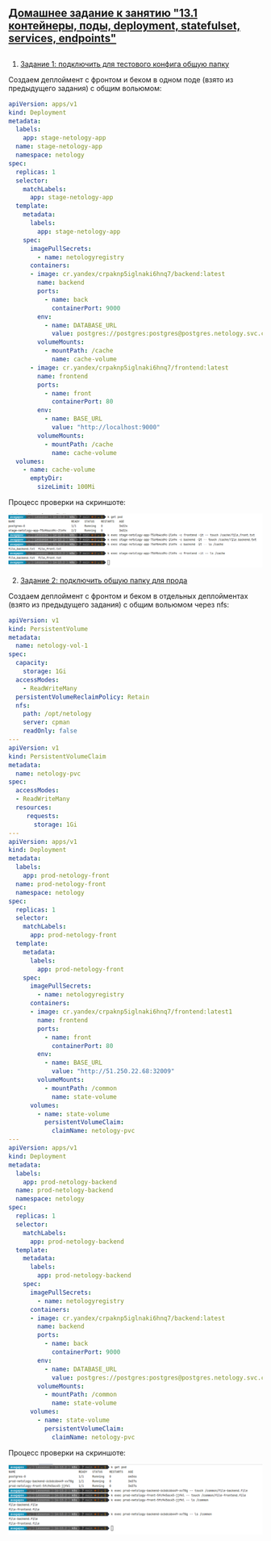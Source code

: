## [Домашнее задание к занятию "13.1 контейнеры, поды, deployment, statefulset, services, endpoints"](https://github.com/netology-code/devkub-homeworks/blob/main/13-kubernetes-config-01-objects.md#%D0%B4%D0%BE%D0%BC%D0%B0%D1%88%D0%BD%D0%B5%D0%B5-%D0%B7%D0%B0%D0%B4%D0%B0%D0%BD%D0%B8%D0%B5-%D0%BA-%D0%B7%D0%B0%D0%BD%D1%8F%D1%82%D0%B8%D1%8E-131-%D0%BA%D0%BE%D0%BD%D1%82%D0%B5%D0%B9%D0%BD%D0%B5%D1%80%D1%8B-%D0%BF%D0%BE%D0%B4%D1%8B-deployment-statefulset-services-endpoints)
## 

1. [Задание 1: подключить для тестового конфига общую папку](https://github.com/netology-code/devkub-homeworks/blob/main/13-kubernetes-config-02-mounts.md#%D0%B7%D0%B0%D0%B4%D0%B0%D0%BD%D0%B8%D0%B5-1-%D0%BF%D0%BE%D0%B4%D0%BA%D0%BB%D1%8E%D1%87%D0%B8%D1%82%D1%8C-%D0%B4%D0%BB%D1%8F-%D1%82%D0%B5%D1%81%D1%82%D0%BE%D0%B2%D0%BE%D0%B3%D0%BE-%D0%BA%D0%BE%D0%BD%D1%84%D0%B8%D0%B3%D0%B0-%D0%BE%D0%B1%D1%89%D1%83%D1%8E-%D0%BF%D0%B0%D0%BF%D0%BA%D1%83)

Создаем деплоймент с фронтом и беком в одном поде (взято из предыдущего задания) с общим вольюмом:
```yaml
apiVersion: apps/v1
kind: Deployment
metadata:
  labels:
    app: stage-netology-app
  name: stage-netology-app
  namespace: netology
spec:
  replicas: 1
  selector:
    matchLabels:
      app: stage-netology-app
  template:
    metadata:
      labels:
        app: stage-netology-app
    spec:
      imagePullSecrets:
        - name: netologyregistry
      containers:
      - image: cr.yandex/crpaknp5iglnaki6hnq7/backend:latest
        name: backend
        ports:
          - name: back
            containerPort: 9000
        env:
          - name: DATABASE_URL
            value: postgres://postgres:postgres@postgres.netology.svc.cluster.local:5432/news
        volumeMounts:
          - mountPath: /cache
            name: cache-volume
      - image: cr.yandex/crpaknp5iglnaki6hnq7/frontend:latest
        name: frontend
        ports:
          - name: front
            containerPort: 80
        env:
          - name: BASE_URL
            value: "http://localhost:9000"
        volumeMounts:
          - mountPath: /cache
            name: cache-volume
  volumes:
    - name: cache-volume
      emptyDir:
        sizeLimit: 100Mi
```

Процесс проверки на скриншоте:   

![img.png](img.png)


2. [Задание 2: подключить общую папку для прода](https://github.com/netology-code/devkub-homeworks/blob/main/13-kubernetes-config-02-mounts.md#%D0%B7%D0%B0%D0%B4%D0%B0%D0%BD%D0%B8%D0%B5-2-%D0%BF%D0%BE%D0%B4%D0%BA%D0%BB%D1%8E%D1%87%D0%B8%D1%82%D1%8C-%D0%BE%D0%B1%D1%89%D1%83%D1%8E-%D0%BF%D0%B0%D0%BF%D0%BA%D1%83-%D0%B4%D0%BB%D1%8F-%D0%BF%D1%80%D0%BE%D0%B4%D0%B0)

Создаем деплоймент с фронтом и беком в отдельных деплойментах (взято из предыдущего задания) с общим вольюмом через nfs:
```yaml
apiVersion: v1
kind: PersistentVolume
metadata:
  name: netology-vol-1
spec:
  capacity:
    storage: 1Gi
  accessModes:
    - ReadWriteMany
  persistentVolumeReclaimPolicy: Retain
  nfs:
    path: /opt/netology
    server: cpman
    readOnly: false
---
apiVersion: v1
kind: PersistentVolumeClaim
metadata:
  name: netology-pvc
spec:
  accessModes:
  - ReadWriteMany
  resources:
     requests:
       storage: 1Gi
---
apiVersion: apps/v1
kind: Deployment
metadata:
  labels:
    app: prod-netology-front
  name: prod-netology-front
  namespace: netology
spec:
  replicas: 1
  selector:
    matchLabels:
      app: prod-netology-front
  template:
    metadata:
      labels:
        app: prod-netology-front
    spec:
      imagePullSecrets:
        - name: netologyregistry
      containers:
      - image: cr.yandex/crpaknp5iglnaki6hnq7/frontend:latest1
        name: frontend
        ports:
          - name: front
            containerPort: 80
        env:
          - name: BASE_URL
            value: "http://51.250.22.68:32009"
        volumeMounts:
          - mountPath: /common
            name: state-volume
      volumes:
        - name: state-volume
          persistentVolumeClaim:
            claimName: netology-pvc
---
apiVersion: apps/v1
kind: Deployment
metadata:
  labels:
    app: prod-netology-backend
  name: prod-netology-backend
  namespace: netology
spec:
  replicas: 1
  selector:
    matchLabels:
      app: prod-netology-backend
  template:
    metadata:
      labels:
        app: prod-netology-backend
    spec:
      imagePullSecrets:
        - name: netologyregistry
      containers:
      - image: cr.yandex/crpaknp5iglnaki6hnq7/backend:latest
        name: backend
        ports:
          - name: back
            containerPort: 9000
        env:
          - name: DATABASE_URL
            value: postgres://postgres:postgres@postgres.netology.svc.cluster.local:5432/news
        volumeMounts:
          - mountPath: /common
            name: state-volume
      volumes:
        - name: state-volume
          persistentVolumeClaim:
            claimName: netology-pvc
```

Процесс проверки на скриншоте:

![img_1.png](img_1.png)

